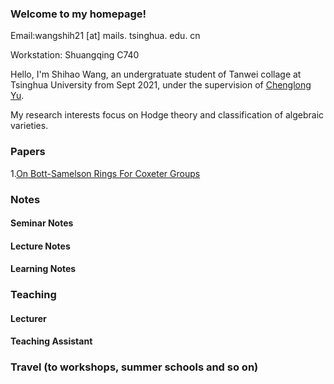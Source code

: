 ### Welcome to my homepage!

Email:wangshih21 [at] mails. tsinghua. edu. cn

Workstation: Shuangqing C740

Hello, I'm Shihao Wang, an undergratuate student of Tanwei collage at Tsinghua University from Sept 2021, under the supervision of [Chenglong Yu](https://chenglongyu.github.io/). 

My research interests focus on Hodge theory and classification of algebraic varieties.

### Papers

1.[On Bott-Samelson Rings For Coxeter Groups](http://arxiv.org/abs/2408.10155)


### Notes
#### Seminar Notes


#### Lecture Notes


#### Learning Notes


### Teaching
#### Lecturer

#### Teaching Assistant
   
   
### Travel (to workshops, summer schools and so on)
